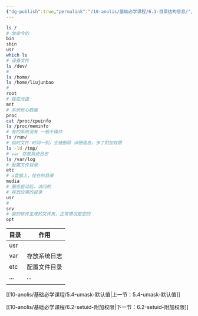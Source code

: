 ```yaml
---
{"dg-publish":true,"permalink":"/10-anolis/基础必学课程/6.1-目录结构信息/","dgPassFrontmatter":true}
---
```



```bash
ls /
# 放命令的
bin
sbin
usr
which ls
# 设备文件
ls /dev/ 
#
ls /home/
ls /home/liujunbao
#
root
# 挂在光盘
mnt 
# 系统核心数据
proc
cat /proc/cpuinfo 
ls /proc/meminfo
# 有的系统没有 一般不操作
ls /run/
# 临时文件 时间一到，会被删除 详细信息，多了附加权限
ls -ld /tmp/
# var 存放系统日志
ls /var/log
# 配置文件目录
etc
# u盘插上，挂在的目录
media
# 服务启动后，访问的
# 存放应用的目录
usr
# 
srv
# 装的软件生成的文件夹，正常情况是空的
opt 
```




| 目录 | 作用         |
| ---- | ------------ |
| usr  |              |
| var  | 存放系统日志 |
| etc  | 配置文件目录 |
| ...  | ...          |
|      |              |


[[10-anolis/基础必学课程/5.4-umask-默认值\|上一节：5.4-umask-默认值]]

[[10-anolis/基础必学课程/6.2-setuid-附加权限\|下一节：6.2-setuid-附加权限]]